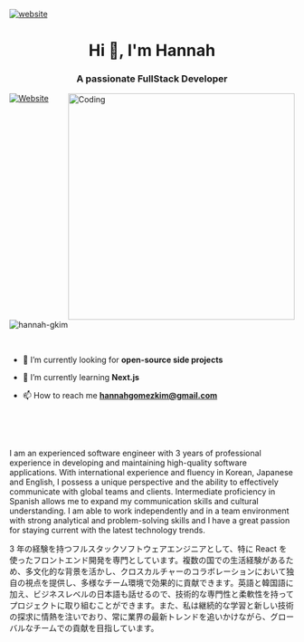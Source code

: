[![website](https://firebasestorage.googleapis.com/v0/b/hannah-readme.appspot.com/o/hannah-coding-1.jpg?alt=media&token=cb597daa-9b33-452a-a738-a5b620e5c80a)](https://hannahgkim.com/)

<h1 align="center">Hi 👋, I'm Hannah</h1>
<h3 align="center">A passionate FullStack Developer</h3>
<img align="right" alt="Coding" width="400" src="https://firebasestorage.googleapis.com/v0/b/hannah-readme.appspot.com/o/hannah-coding-2.jpg?alt=media&token=200a8f9e-fa80-4e69-9278-bc61eb491491" style="pointer-events: none;">

[![Website](https://img.shields.io/badge/HANNAHGKIM.COM-UP-pink.svg)](https://hannahgkim.com/)
<img src="https://komarev.com/ghpvc/?username=hannah-gkim&label=Profile%20views&color=0e75b6&style=flat" alt="hannah-gkim"  />

<br>

- 🔭 I’m currently looking for **open-source side projects**

- 🌱 I’m currently learning **Next.js**

- 📫 How to reach me **hannahgomezkim@gmail.com**

<br>
<br>
<br>

I am an experienced software engineer with 3 years of professional experience in developing and maintaining high-quality software applications. With international experience and fluency in Korean, Japanese and English, I possess a unique perspective and the ability to effectively communicate with global teams and clients. Intermediate proficiency in Spanish allows me to expand my communication skills and cultural understanding. I am able to work independently and in a team environment with strong analytical and problem-solving skills and I have a great passion for staying current with the latest technology trends.

3 年の経験を持つフルスタックソフトウェアエンジニアとして、特に React を使ったフロントエンド開発を専門としています。複数の国での生活経験があるため、多文化的な背景を活かし、クロスカルチャーのコラボレーションにおいて独自の視点を提供し、多様なチーム環境で効果的に貢献できます。英語と韓国語に加え、ビジネスレベルの日本語も話せるので、技術的な専門性と柔軟性を持ってプロジェクトに取り組むことができます。また、私は継続的な学習と新しい技術の探求に情熱を注いでおり、常に業界の最新トレンドを追いかけながら、グローバルなチームでの貢献を目指しています。

<!-- languages and tools -->
<!-- <h3 align="left">Languages and Tools:</h3>
<p align="left"> <a href="https://developer.mozilla.org/en-US/docs/Web/JavaScript" target="_blank"> <img src="https://img.icons8.com/color/48/000000/javascript--v1.png" alt="javascript" width="40" height="40"/></a> <a href="https://www.w3schools.com/html/" target="_blank"> <img src="https://img.icons8.com/color/48/000000/html-5--v1.png"alt="html5" width="40" height="40"/></a> <a href="https://www.w3schools.com/css/" target="_blank"> <img src="https://img.icons8.com/color/48/000000/css3.png" alt="css3" width="40" height="40"/></a> <a href="https://reactjs.org/" target="_blank"> <img src="https://img.icons8.com/color/48/000000/react-native.png" alt="react" width="40" height="40"/> </a> <a href="https://redux.js.org" target="_blank"> <img src="https://img.icons8.com/color/48/000000/redux.png" alt="redux" width="40" height="40"/> </a> <a href="https://nodejs.org" target="_blank"> <img src="https://img.icons8.com/color/48/000000/nodejs.png" alt="nodejs" width="40" height="40"/> </a> <a href="https://git-scm.com/" target="_blank"> <img src="https://img.icons8.com/color/48/000000/git.png" alt="git" width="40" height="40"/> </a> <a href="https://heroku.com" target="_blank"> <img src="https://img.icons8.com/color/48/000000/heroku.png" alt="heroku" width="40" height="40"/> </a> <a href="https://expressjs.com" target="_blank"> <img src="https://raw.githubusercontent.com/devicons/devicon/master/icons/express/express-original-wordmark.svg" alt="express" width="40" height="40"/> </a>
<a href="https://nestjs.com/" target="_blank">
<img src="https://raw.githubusercontent.com/get-icon/geticon/fc0f660daee147afb4a56c64e12bde6486b73e39/icons/nestjs.svg" alt="postman" width="40" height="40"/> </a><a href="https://graphql.org/" target="_blank">
<img src="https://raw.githubusercontent.com/get-icon/geticon/fc0f660daee147afb4a56c64e12bde6486b73e39/icons/graphql.svg" alt="postman" width="40" height="40"/> </a>
<a href="https://www.postgresql.org" target="_blank"> <img src="https://img.icons8.com/color/48/000000/postgreesql.png" alt="postgresql" width="40" height="40"/> </a><a href="https://webpack.js.org" target="_blank"> <img src="https://img.icons8.com/color/48/000000/webpack.png" alt="webpack" width="40" height="40"/> </a> <a href="https://firebase.google.com/" target="_blank"> <img src="https://img.icons8.com/color/48/000000/google-firebase-console.png" alt="firebase" width="40" height="40"/> <a href="https://cloud.google.com/" target="blank"> </a> <a href="https://cloud.google.com" target="_blank"> <img src="https://www.vectorlogo.zone/logos/google_cloud/google_cloud-icon.svg" alt="gcp" width="40" height="40"/> </a> <a href="https://postman.com" target="_blank">
<img src="https://www.vectorlogo.zone/logos/getpostman/getpostman-icon.svg" alt="postman" width="40" height="40"/> </a>
</p> -->

[website]: https://hannahgkim.com/
[youtube]: https://www.youtube.com/channel/UC_Fa6yrspcGcdNWEZnJmz1g
[linkedin]: https://www.linkedin.com/in/hannah-g-kim/
